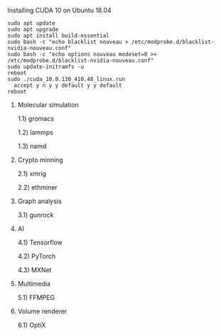 Installing CUDA 10 on Ubuntu 18.04

```
sudo apt update
sudo apt upgrade
sudo apt install build-essential
sudo bash -c "echo blacklist nouveau > /etc/modprobe.d/blacklist-nvidia-nouveau.conf"
sudo bash -c "echo options nouveau modeset=0 >> /etc/modprobe.d/blacklist-nvidia-nouveau.conf"
sudo update-initramfs -u
reboot
sudo ./cuda_10.0.130_410.48_linux.run
  accept y n y y default y y default
reboot
```
  


1) Molecular simulation

   1.1) gromacs

   1.2) lammps

   1.3) namd

2) Crypto minning

   2.1) xmrig

   2.2) ethminer

3) Graph analysis

   3.1) gunrock

4) AI

   4.1) Tensorflow
   
   4.2) PyTorch
   
   4.3) MXNet

5) Multimedia

   5.1) FFMPEG
   
6) Volume renderer

   6.1) OptiX 
